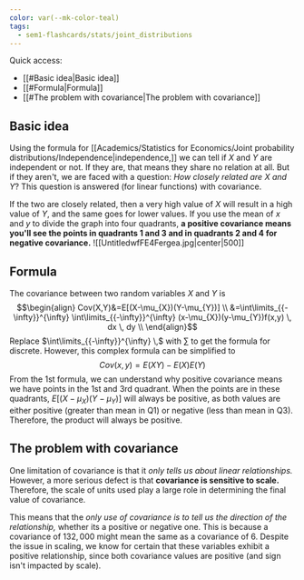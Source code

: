 ```yaml
---
color: var(--mk-color-teal)
tags:
  - sem1-flashcards/stats/joint_distributions
---
```

Quick access:
- [[#Basic idea|Basic idea]]
- [[#Formula|Formula]]
- [[#The problem with covariance|The problem with covariance]]

## Basic idea
Using the formula for [[Academics/Statistics for Economics/Joint probability distributions/Independence|independence,]] we can tell if $X$ and $Y$ are independent or not. If they are, that means they share no relation at all. But if they aren't, we are faced with a question: *How closely related are $X$ and $Y$*? This question is answered (for linear functions) with covariance.

If the two are closely related, then a very high value of $X$ will result in a high value of $Y$, and the same goes for lower values. If you use the mean of $x$ and $y$ to divide the graph into four quadrants, **a positive covariance means you'll see the points in quadrants 1 and 3 and in quadrants 2 and 4 for negative covariance.** 
![[UntitledwfFE4Fergea.jpg|center|500]]

## Formula
The covariance between two random variables $X$ and $Y$ is
$$\begin{align}
Cov(X,Y)&=E[(X-\mu_{X})(Y-\mu_{Y})] \\
&=\int\limits_{{-\infty}}^{\infty} \int\limits_{{-\infty}}^{\infty} (x-\mu_{X})(y-\mu_{Y})f(x,y) \, dx  \, dy  \\
\end{align}$$
Replace $\int\limits_{{-\infty}}^{\infty}  \,$ with $\sum$ to get the formula for discrete. However, this complex formula can be simplified to $$Cov(x,y)=E(XY)-E(X)E(Y)$$
From the 1st formula, we can understand why positive covariance means we have points in the 1st and 3rd quadrant. When the points are in these quadrants, $E[(X-\mu_{X})(Y-\mu_{Y})]$ will always be positive, as both values are either positive (greater than mean in Q1) or negative (less than mean in Q3). Therefore, the product will always be positive.

## The problem with covariance
One limitation of covariance is that it *only tells us about linear relationships.* However, a more serious defect is that **covariance is sensitive to scale.** Therefore, the scale of units used play a large role in determining the final value of covariance.

This means that the *only use of covariance is to tell us the direction of the relationship,* whether its a positive or negative one. This is because a covariance of $132,000$ might mean the same as a covariance of $6$. Despite the issue in scaling, we know for certain that these variables exhibit a positive relationship, since both covariance values are positive (and sign isn't impacted by scale).
